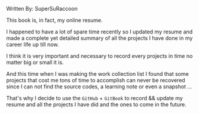 Written By: SuperSuRaccoon

This book is, in fact, my online resume.

I happened to have a lot of spare time recently so I updated my resume and made a complete yet detailed summary of all the projects I have done in my career life up till now.

I think it is very important and necessary to record every projects in time no matter big or small it is.

And this time when I was making the work collection list I found that some projects that cost me tons of time to accomplish can never be recovered since I can not find the source codes, a learning note or even a snapshot ...

That's why I decide to use the `GitHub` + `GitBook` to record && update my resume and all the projects I have did and the ones to come in the future.

